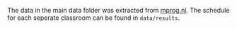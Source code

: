 The data in the main data folder was extracted from [mprog.nl](https://theorie.mprog.nl/cases/lectures-en-lesroosters).
The schedule for each seperate classroom can be found in `data/results`.